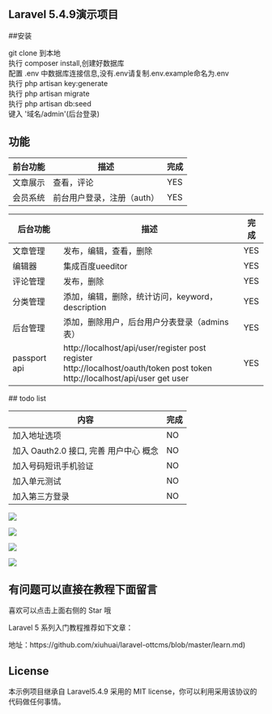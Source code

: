  

## Laravel 5.4.9演示项目

  
##安装

git clone 到本地<br>
执行 composer install,创建好数据库<br>
配置 .env 中数据库连接信息,没有.env请复制.env.example命名为.env<br>
执行 php artisan key:generate<br>
执行 php artisan migrate<br>
执行 php artisan db:seed<br>
键入 '域名/admin'(后台登录)<br>
## 功能
<table>
<thead>
    <tr>
        <th>前台功能</th>
        <th>描述</th>
        <th>完成</th>
    </tr>
</thead>
<tbody>
    <tr>
        <td>文章展示</td>
        <td>查看，评论</td><td>YES</td>
    </tr>
     <tr>
        <td>会员系统</td>
        <td>前台用户登录，注册（auth）</td><td>YES</td>
    </tr>
 
    
</tbody>
</table>
<table>
<thead>
    <tr>
        <th>后台功能</th>
        <th>描述</th>
        <th>完成</th>
    </tr>
</thead>
<tbody>
    <tr>
        <td>文章管理</td>
        <td>发布，编辑，查看，删除</td>
        <td>YES</td>
    </tr>
    <tr>
        <td>编辑器</td>
        <td>集成百度ueeditor</td>
        <td>YES</td>
    </tr>
    <tr>
        <td>评论管理</td>
        <td>发布，删除</td>
        <td>YES</td>
    </tr>
    <tr>
        <td>分类管理</td>
        <td>添加，编辑，删除，统计访问，keyword，description</td>
        <td>YES</td>
    </tr>
 <tr>
        <td>后台管理</td>
        <td>添加，删除用户，后台用户分表登录（admins表）</td>
        <td>YES</td>
    </tr>     
  <tr>
        <td>passport api</td>
        <td>http://localhost/api/user/register post register<br>
http://localhost/oauth/token       post token<br>
http://localhost/api/user          get user</td>
        <td>YES</td>
    </tr>   
</tbody>
</table>
## todo list
<table>
<thead>
    <tr>
        <th>内容</th>
        <th>完成</th>
    </tr>
</thead>
<tbody>
    <tr>
        <td>加入地址选项</td>
        <td>NO</td>
    </tr>
    <tr>
        <td>加入 Oauth2.0 接口, 完善 用户中心 概念</td>
        <td>NO</td>
    </tr>
    <tr>
        <td>加入号码短讯手机验证</td>
        <td>NO</td>
    </tr>
    <tr>
        <td>加入单元测试</td>
        <td>NO</td>
    </tr>
    <tr>
        <td>加入第三方登录</td>
        <td>NO</td>
    </tr>
</tbody>
</table>
 
 

<p><img src=https://github.com/xiuhuai/laravel-ottcms/blob/master/help/adminlte.png ></p>
<p><img src=https://github.com/xiuhuai/laravel-ottcms/blob/master/help/adminlte2.png ></p>
 
<p><img src=https://github.com/xiuhuai/laravel-ottcms/blob/master/help/passport1.png ></p>
<p><img src=https://github.com/xiuhuai/laravel-ottcms/blob/master/help/passport2.png ></p>


## 有问题可以直接在教程下面留言

喜欢可以点击上面右侧的 Star 哦

Laravel 5 系列入门教程推荐如下文章：
 

<p>地址：https://github.com/xiuhuai/laravel-ottcms/blob/master/learn.md)</p>
</article>
  </div>
</blockquote>

 

## License

本示例项目继承自 Laravel5.4.9 采用的 MIT license，你可以利用采用该协议的代码做任何事情。
